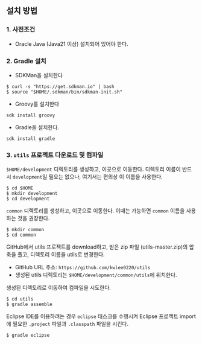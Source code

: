 ## 설치 방법

### 1. 사전조건

* Oracle Java (Java21 이상) 설치되어 있어야 한다.

### 2. Gradle 설치
* SDKMan을 설치한다
<pre><code>$ curl -s "https://get.sdkman.io" | bash
$ source "$HOME/.sdkman/bin/sdkman-init.sh"
</code></pre>
* Groovy를 설치한다
<pre><code>sdk install groovy</code></pre>
* Gradle을 설치한다.
<pre><code>sdk install gradle</code></pre>

### 3. `utils` 프로젝트 다운로드 및 컴파일
`$HOME/development` 디렉토리를 생성하고, 이곳으로 이동한다.
	디렉토리 이름이 반드시 `development`일 필요는 없으나, 여기서는 편의상 이 이름을 사용한다.
<pre><code>$ cd $HOME
$ mkdir development
$ cd development
</code></pre>

`common` 디렉토리를 생성하고, 이곳으로 이동한다. 이때는 가능하면
	`common` 이름을 사용하는 것을 권장한다.
<pre><code>$ mkdir common
$ cd common
</code></pre>

GitHub에서 utils 프로젝트를 download하고, 받은 zip 파일 (utils-master.zip)의 압축을 풀고,
디렉토리 이름을 utils로 변경한다.
* GitHub URL 주소: `https://github.com/kwlee0220/utils`
* 생성된 utils 디렉토리는 `$HOME/development/common/utils`에 위치한다.

생성된 디렉토리로 이동하여 컴파일을 시도한다.
<pre><code>$ cd utils
$ gradle assemble
</code></pre>

Eclipse IDE를 이용하려는 경우 `eclipse` 태스크를 수행시켜 Eclipse 프로젝트 import에
필요한 `.project` 파일과 `.classpath` 파일을 시킨다.
<pre><code>$ gradle eclipse</code></pre>
